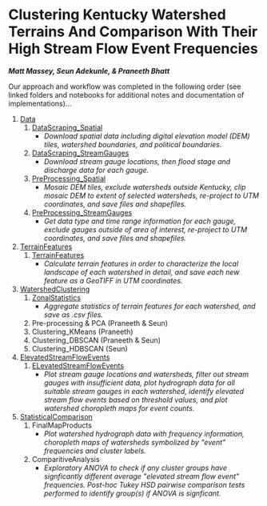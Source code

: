 # Clustering Kentucky Watershed Terrains And Comparison With Their High Stream Flow Event Frequencies

***Matt Massey, Seun Adekunle, & Praneeth Bhatt***

Our approach and workflow was completed in the following order (see linked folders and notebooks for additional notes and documentation of implementations)...
1. [Data](./Data)
    1. [DataScraping_Spatial](./Data/DataScraping_Spatial.ipynb)
        * *Download spatial data including digital elevation model (DEM) tiles, watershed boundaries, and political boundaries.*
    2. [DataScraping_StreamGauges](./Data/DataScraping_StreamGauges.ipynb)
        * *Download stream gauge locations, then flood stage and discharge data for each gauge.*
    3. [PreProcessing_Spatial](./Data/PreProcessing_Spatial.ipynb)
        * *Mosaic DEM tiles, exclude watersheds outside Kentucky, clip mosaic DEM to extent of selected watersheds, re-project to UTM coordinates, and save files and shapefiles.*
    4. [PreProcessing_StreamGauges](./Data/PreProcessing_StreamGauges.ipynb)
        * *Get data type and time range information for each gauge, exclude gauges outside of area of interest, re-project to UTM coordinates, and save files and shapefiles.*
2. [TerrainFeatures](./TerrainFeatures)
    1. [TerrainFeatures](./TerrainFeatures/TerrainFeatures.ipynb)
        * *Calculate terrain features in order to characterize the local landscape of each watershed in detail, and save each new feature as a GeoTIFF in UTM coordinates.*
3. [WatershedClustering](./WatershedClustering)
    1. [ZonalStatistics](./WatershedClustering/ZonalStatistics.ipynb)
        * *Aggregate statistics of terrain features for each watershed, and save as .csv files.*
    2. Pre-processing & PCA (Praneeth & Seun)
    3. Clustering_KMeans (Praneeth)
    4. Clustering_DBSCAN (Praneeth & Seun)
    5. Clustering_HDBSCAN (Seun)
4. [ElevatedStreamFlowEvents](./ElevatedStreamFlowEvents)
    1. [ELevatedStreamFlowEvents](./ElevatedStreamFlowEvents/ElevatedStreamFlowEvents.ipynb)
        * *Plot stream gauge locations and watersheds, filter out stream gauges with insufficient data, plot hydrograph data for all suitable stream gauges in each watershed, identify elevated stream flow events based on threshold values, and plot watershed choropleth maps for event counts.*
5. [StatisticalComparison](./StatisticalComparison)
    1. FinalMapProducts
        * *Plot watershed hydrograph data with frequency information, choropleth maps of watersheds symbolized by "event" frequencies and cluster labels.*
    2. ComparitiveAnalysis
        * *Exploratory ANOVA to check if any cluster groups have signficantly different average "elevated stream flow event" frequencies. Post-hoc Tukey HSD pairwise comparison tests performed to identify group(s) if ANOVA is signficant.* 
